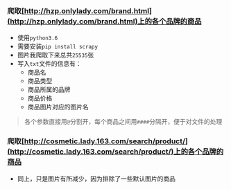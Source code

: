 ### 爬取[http://hzp.onlylady.com/brand.html](http://hzp.onlylady.com/brand.html)上的各个品牌的商品
- 使用`python3.6`
- 需要安装`pip install scrapy`
- 图片我爬取下来总共`25535`张
- 写入`txt`文件的信息有：
  - 商品名
  - 商品类型
  - 商品所属的品牌
  - 商品价格
  - 商品图片对应的图片名
> 各个参数直接用`@`分割开，每个商品之间用`####`分隔开，便于对文件的处理
### 爬取[http://cosmetic.lady.163.com/search/product/](http://cosmetic.lady.163.com/search/product/)上的各个品牌的商品
- 同上，只是图片有所减少，因为排除了一些默认图片的商品
